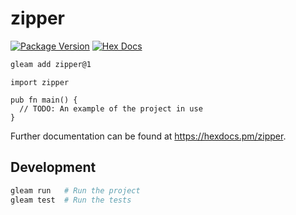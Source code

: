 # zipper

[![Package Version](https://img.shields.io/hexpm/v/zipper)](https://hex.pm/packages/zipper)
[![Hex Docs](https://img.shields.io/badge/hex-docs-ffaff3)](https://hexdocs.pm/zipper/)

```sh
gleam add zipper@1
```
```gleam
import zipper

pub fn main() {
  // TODO: An example of the project in use
}
```

Further documentation can be found at <https://hexdocs.pm/zipper>.

## Development

```sh
gleam run   # Run the project
gleam test  # Run the tests
```
